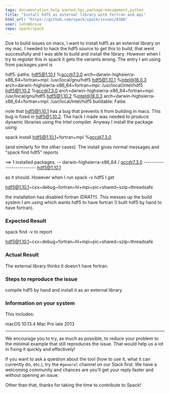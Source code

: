 ```yaml
---
tags: documentation,help wanted,hpc,package-management,python
title: "Install hdf5 as external library with fortran and mpi"
html_url: "https://github.com/spack/spack/issues/8386"
user: JohnWGrove
repo: spack/spack
---
```


Due to build issues on macs, I want to install hdf5 as an external library on my mac. I needed to hack the hdf5 source to get this to build, that went successfully and I was able to build and install the library. However when I try to register this in spack it gets the variants wrong. The entry I am using from packages.yaml is

hdf5:
    paths:
      hdf5@1.10.1 %gcc@7.3.0 arch=darwin-highsierra-x86_64+fortran+mpi: /usr/local/gnu/hdf5
      hdf5@1.10.1 %intel@18.0.3 arch=darwin-highsierra-x86_64+fortran+mpi: /usr/local/intel/hdf5
      hdf5@1.10.2 %gcc@7.3.0 arch=darwin-highsierra-x86_64+fortran+mpi: /usr/local/gnu/hdf5
      hdf5@1.10.2 %intel@18.0.3 arch=darwin-highsierra-x86_64+fortran+mpi: /usr/local/intel/hdf5
      buildable: False

note that hdf5@1.10.1 has a bug that prevents it from building in macs. This bug is fixed in hdf5@1.10.2. The hack I made was needed to produce dynamic libraries using the Intel compiler. Anyway I install the package using

spack install hdf5@1.10.1+fortran+mpi %gcc@7.3.0

(and similarly for the other cases). The install gives normal messages and "spack find hdf5" reports

==> 1 installed packages.
-- darwin-highsierra-x86_64 / gcc@7.3.0 -------------------------
hdf5@1.10.1

as it should. However when I run spack -v hdf5 I get

hdf5@1.10.1~cxx~debug~fortran~hl+mpi+pic+shared~szip~threadsafe

the installation has disabled fortran (DRAT!!). This messes up the build system I am using which wants hdf5 to have fortran (I built hdf5 by hand to have  fortran).

### Expected Result

spack find -v to report

hdf5@1.10.1~cxx~debug+fortran~hl+mpi+pic+shared~szip~threadsafe

### Actual Result

The external library thinks it doesn't have fortran.

### Steps to reproduce the issue

compile hdf5 by hand and install it as an external library.

### Information on your system

This includes:

 macOS 10.13.4
Mac Pro late 2013

-----

We encourage you to try, as much as possible, to reduce your problem to the minimal example that still reproduces the issue. That would help us a lot in fixing it quickly and effectively!

If you want to ask a question about the tool (how to use it, what it can currently do, etc.), try the `#general` channel on our Slack first. We have a welcoming community and chances are you'll get your reply faster and without opening an issue.

Other than that, thanks for taking the time to contribute to Spack!